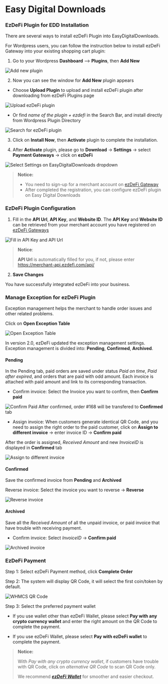# Easy Digital Downloads

### EzDeFi Plugin for EDD Installation

There are several ways to install ezDeFi Plugin into EasyDigitalDownloads.

For Wordpress users, you can follow the instruction below to install ezDeFi Gateway into your existing shopping cart plugin:

1. Go to your Wordpress **Dashboard** --> **Plugins**, then **Add New**

 ![](../../img/add-new.png "Add new plugin")

2. Now you can see the window for **Add New** plugin appears

* Choose **Upload Plugin** to upload and install ezDeFi plugin after downloading from ezDeFi Plugins page

![](../../img/upload.png "Upload ezDeFi plugin")

* Or find *name of the plugin + ezdefi* in the Search Bar, and install directly from Wordpress Plugin Directory

![](../../img/edd-search.png "Search for ezDeFi plugin")

3. Click on **Install Now**, then **Activate** plugin to complete the installation.

4. After **Activate** plugin, please go to **Download** -> **Settings** -> select **Payment Gateways** -> click on **ezDeFi**

![Select Settings on EasyDigitalDownloads dropdown](../../img/edd.png "EDD settings")

> **Notice:**
> * You need to sign-up for a merchant account on [ezDeFi Gateway](https://merchant.ezdefi.com/register?utm_source=docs)
> * After completed the registration, you can configure ezDeFi plugin on Easy Digital Downloads

### EzDeFi Plugin Configuration

1. Fill in the **API Url**, **API Key**, and **Website ID**. The **API Key** and **Website ID** can be retrieved from your merchant account you have registered on [ezDeFi Gateways](https://merchant.ezdefi.com/register?utm_source=docs)

![Fill in API Key and API Url](../../img/edd-api.png "API Key, API Url, and Website ID")

> **Notice**:
>
> **API Url** is automatically filled for you, if not, please enter https://merchant-api.ezdefi.com/api/


2. **Save Changes**

You have successfully integrated ezDeFi into your business.

### Manage Exception for ezDeFi Plugin

Exception management helps the merchant to handle order issues and other related problems.

Click on **Open Exception Table**

![Open Exception Table](../../img/edd-exception.png "Open Exception Table")

In version 2.0, ezDeFi updated the exception management settings. Exception management is divided into: **Pending**, **Confirmed**, **Archived**.

#### Pending

In the Pending tab, paid orders are saved under status *Paid on time*, *Paid after expired*, and orders that are paid with odd amount. Each invoice is attached with paid amount and link to its corresponding transaction.

* Confirm invoice: Select the Invoice you want to confirm, then **Confirm paid**

![Confirm Paid](../../img/edd-exception1.png "Confirm Paid")
After confirmed, order #168 will be transfered to **Confirmed** tab

* Assign invoice: When customers generate identical QR Code, and you need to assign the right order to the paid customer, click on **Assign to different invoice** -> enter invoice ID -> **Confirm paid**

After the order is assigned, *Received Amount* and new *InvoiceID* is displayed in **Confirmed** tab

![Assign to different invoice](../../img/edd-exception2.png "Assign to different invoice")

#### Confirmed

Save the confirmed invoice from **Pending** and **Archived**

Reverse invoice: Select the invoice you want to reverse -> **Reverse**

![Reverse invoice](../../img/edd-exception3.png "Reverse invoice")

#### Archived

Save all the *Received Amount* of all the unpaid invoice, or paid invoice that have trouble with receiving payment.

* Confirm invoice: Select *InvoiceID* -> **Confirm paid**

![Archived invoice](../../img/edd-exception4.png "Archived invoice")

### EzDeFi Payment

Step 1: Select ezDeFi Payment method, click **Complete Order**

Step 2: The system will display QR Code, it will select the first coin/token by default.

![WHMCS QR Code](../../img/whmcs-qr.png "WHMCS QR Code")

Step 3: Select the preferred payment wallet

* If you use wallet other than ezDeFi Wallet, please select **Pay with any crypto currency wallet** and enter the right amount on the QR Code to complete the payment.

* If you use ezDeFi Wallet, please select **Pay with ezDeFi wallet** to complete the payment.

> **Notice:** 
>
> With *Pay with any crypto currency wallet*, if customers have trouble with QR Code, click on *alternative QR Code* to scan QR Code only.
> 
> We recommend ***[ezDeFi Wallet](https://ezdefi.com/wallet/)*** for smoother and easier checkout.
